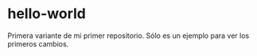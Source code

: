 # hello-world

Primera variante de mi primer repositorio.
Sólo es un ejemplo para ver los primeros cambios.
